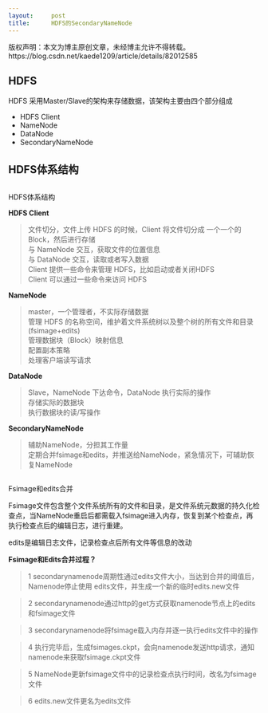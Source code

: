 ```yaml
---
layout:     post
title:      HDFS的SecondaryNameNode
---
```

<div id="article_content" class="article_content clearfix csdn-tracking-statistics" data-pid="blog" data-mod="popu_307" data-dsm="post">
								<div class="article-copyright">
					版权声明：本文为博主原创文章，未经博主允许不得转载。					https://blog.csdn.net/kaede1209/article/details/82012585				</div>
								            <link rel="stylesheet" href="https://csdnimg.cn/release/phoenix/template/css/ck_htmledit_views-f76675cdea.css">
						<div class="htmledit_views" id="content_views">
                <h2>HDFS</h2>

<p>HDFS 采用Master/Slave的架构来存储数据，该架构主要由四个部分组成</p>

<ul><li>HDFS Client</li>
	<li>NameNode</li>
	<li>DataNode</li>
	<li>SecondaryNameNode</li>
</ul><h2>HDFS体系结构</h2>

<p><img alt="" class="has" src="//upload-images.jianshu.io/upload_images/5959612-041373c34b34f1b5.png?imageMogr2/auto-orient/strip%7CimageView2/2/w/700"></p>

<p>HDFS体系结构</p>

<p><strong>HDFS Client</strong></p>

<blockquote>
<p>文件切分，文件上传 HDFS 的时候，Client 将文件切分成 一个一个的Block，然后进行存储<br>
与 NameNode 交互，获取文件的位置信息<br>
与 DataNode 交互，读取或者写入数据<br>
Client 提供一些命令来管理 HDFS，比如启动或者关闭HDFS<br>
Client 可以通过一些命令来访问 HDFS</p>
</blockquote>

<p><strong>NameNode</strong></p>

<blockquote>
<p>master，一个管理者，不实际存储数据<br>
管理 HDFS 的名称空间，维护着文件系统树以及整个树的所有文件和目录(fsimage+edits)<br>
管理数据块（Block）映射信息<br>
配置副本策略<br>
处理客户端读写请求</p>
</blockquote>

<p><strong>DataNode</strong></p>

<blockquote>
<p>Slave，NameNode 下达命令，DataNode 执行实际的操作<br>
存储实际的数据块<br>
执行数据块的读/写操作</p>
</blockquote>

<p><strong>SecondaryNameNode</strong></p>

<blockquote>
<p>辅助NameNode，分担其工作量<br>
定期合并fsimage和edits，并推送给NameNode，紧急情况下，可辅助恢复NameNode</p>
</blockquote>

<p><img alt="" class="has" src="//upload-images.jianshu.io/upload_images/5959612-c78b6423e1f5fe86.png?imageMogr2/auto-orient/strip%7CimageView2/2/w/700"></p>

<p>Fsimage和edits合并</p>

<p>Fsimage文件包含整个文件系统所有的文件和目录，是文件系统元数据的持久化检查点，当NameNode重启后都需载入fsimage进入内存，恢复到某个检查点，再执行检查点后的编辑日志，进行重建。</p>

<p>edits是编辑日志文件，记录检查点后所有文件等信息的改动</p>

<p><strong>Fsimage和Edits合并过程？</strong></p>

<blockquote>
<p>1 secondarynamenode周期性通过edits文件大小，当达到合并的阈值后，Namenode停止使用 edits文件，并生成一个新的临时edits.new文件</p>
</blockquote>

<blockquote>
<p>2 secondarynamenode通过http的get方式获取namenode节点上的edits和fsimage文件</p>
</blockquote>

<blockquote>
<p>3 secondarynamenode将fsimage载入内存并逐一执行edits文件中的操作</p>
</blockquote>

<blockquote>
<p>4 执行完毕后，生成fsimages.ckpt，会向namenode发送http请求，通知namenode来获取fsimage.ckpt文件</p>
</blockquote>

<blockquote>
<p>5 NameNode更新fsimage文件中的记录检查点执行时间，改名为fsimage文件</p>
</blockquote>

<blockquote>
<p>6 edits.new文件更名为edits文件</p>
</blockquote>            </div>
                </div>